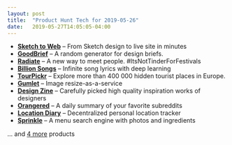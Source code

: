 ```yaml
---
layout: post
title:  "Product Hunt Tech for 2019-05-26"
date:   2019-05-27T14:05:05-04:00
---
```


* **[Sketch to Web](https://www.producthunt.com/posts/sketch-to-web?utm_campaign=producthunt-api&utm_medium=api&utm_source=Application%3A+Daily+Digest+RSS+%28ID%3A+3202%29)** – From Sketch design to live site in minutes
* **[GoodBrief](https://www.producthunt.com/posts/goodbrief?utm_campaign=producthunt-api&utm_medium=api&utm_source=Application%3A+Daily+Digest+RSS+%28ID%3A+3202%29)** – A random generator for design briefs.
* **[Radiate](https://www.producthunt.com/posts/radiate?utm_campaign=producthunt-api&utm_medium=api&utm_source=Application%3A+Daily+Digest+RSS+%28ID%3A+3202%29)** – A new way to meet people. #ItsNotTinderForFestivals
* **[Billion Songs](https://www.producthunt.com/posts/billion-songs?utm_campaign=producthunt-api&utm_medium=api&utm_source=Application%3A+Daily+Digest+RSS+%28ID%3A+3202%29)** – Infinite song lyrics with deep learning
* **[TourPickr](https://www.producthunt.com/posts/tourpickr?utm_campaign=producthunt-api&utm_medium=api&utm_source=Application%3A+Daily+Digest+RSS+%28ID%3A+3202%29)** – Explore more than 400 000 hidden tourist places in Europe.
* **[Gumlet](https://www.producthunt.com/posts/gumlet-4?utm_campaign=producthunt-api&utm_medium=api&utm_source=Application%3A+Daily+Digest+RSS+%28ID%3A+3202%29)** – Image resize-as-a-service
* **[Design Zine](https://www.producthunt.com/posts/design-zine?utm_campaign=producthunt-api&utm_medium=api&utm_source=Application%3A+Daily+Digest+RSS+%28ID%3A+3202%29)** – Carefully picked high quality inspiration works of designers
* **[Orangered](https://www.producthunt.com/posts/orangered?utm_campaign=producthunt-api&utm_medium=api&utm_source=Application%3A+Daily+Digest+RSS+%28ID%3A+3202%29)** – A daily summary of your favorite subreddits
* **[Location Diary](https://www.producthunt.com/posts/location-diary?utm_campaign=producthunt-api&utm_medium=api&utm_source=Application%3A+Daily+Digest+RSS+%28ID%3A+3202%29)** – Decentralized personal location tracker
* **[Sprinkle](https://www.producthunt.com/posts/sprinkle?utm_campaign=producthunt-api&utm_medium=api&utm_source=Application%3A+Daily+Digest+RSS+%28ID%3A+3202%29)** – A menu search engine with photos and ingredients

… and [4 more](https://www.producthunt.com/tech) products